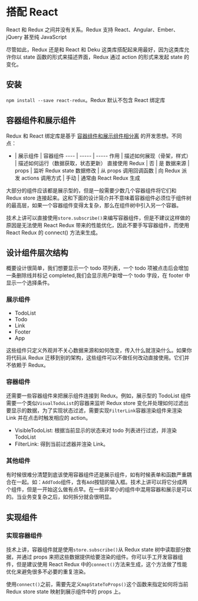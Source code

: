 # 搭配 React

React 和 Redux 之间并没有关系。Redux 支持 React、Angular、Ember、jQuery 甚至纯 JavaScript

尽管如此，Redux 还是和 React 和 Deku 这类库搭配起来用最好，因为这类库允许你以 state 函数的形式来描述界面，Redux 通过 action 的形式来发起 state 的变化。

## 安装

`npm install --save react-redux`。Redux 默认不包含 React 绑定库

## 容器组件和展示组件

Redux 和 React 绑定库是基于 [容器组件和展示组件相分离](https://medium.com/@dan_abramov/smart-and-dumb-components-7ca2f9a7c7d0) 的开发思想。不同点：
- | 展示组件 | 容器组件
---- | ----- | -----
作用 | 描述如何展现（骨架，样式） | 描述如何运行（数据获取，状态更新）
直接使用 Redux | 否 | 是
数据来源 | props | 监听 Redux state
数据修改 | 从 props 调用回调函数 | 向 Redux 派发 actions
调用方式 | 手动 | 通常由 React Redux 生成

大部分的组件应该都是展示型的，但是一般需要少数几个容器组件将它们和 Redux store 连接起来。这和下面的设计简介并不意味着容器组件必须位于组件树的最高层，如果一个容器组件变得太复杂，那么在组件树中引入另一个容器。

技术上讲可以直接使用`store.subscribe()`来编写容器组件，但是不建议这样做的原因是无法使用 React Redux 带来的性能优化，因此不要手写容器组件，而使用 React Redux 的 connect() 方法来生成。

## 设计组件层次结构

概要设计很简单，我们想要显示一个 todo 项列表，一个 todo 项被点击后会增加一条删除线并标记 completed,我们会显示用户新增一个 todo 字段，在 footer 中显示一个选择条件。

### 展示组件
- TodoList
- Todo
- Link
- Footer
- App

这些组件只定义外观并不关心数据来源和如何改变，传入什么就渲染什么。如果你将代码从 Redux 迁移到别的架构，这些组件可以不做任何改动直接使用。它们并不依赖于 Redux。

### 容器组件

还需要一些容器组件来把展示组件连接到 Redux。例如，展示型的 TodoList 组件需要一个类似`VisualTodoList`的容器来监听 Redux store 变化并处理如何过滤出要显示的数据，为了实现状态过滤，需要实现`FilterLink`容器渲染组件来渲染 Link 并在点击时触发相应的 action。

- VisibleTodoList: 根据当前显示的状态来对 todo 列表进行过滤，并渲染 TodoList
- FilterLink: 得到当前过滤器并渲染 Link。

### 其他组件

有时候很难分清楚到底该使用容器组件还是展示组件，如有时候表单和函数严重耦合在一起。如：`AddTodo`组件，含有`Add`按钮的输入框。技术上讲可以将它分成两个组件，但是一开始这么做有点早。在一些非常小的组件中混用容器和展示是可以的。当业务变复杂之后，如何拆分就会很明显。

## 实现组件

### 实现容器组件

技术上讲，容器组件就是使用`store.subscribe()`从 Redux state 树中读取部分数据，并通过 props 来把这些数据提供给要渲染的组件。你可以手工开发容器组件，但是建议使用 React Redux 中的`connect()`方法来生成，这个方法做了性能优化来避免很多不必要的重复渲染。

使用`connect()`之前，需要先定义`mapStateToProps()`这个函数来指定如何将当前 Redux store state 映射到展示组件中的 props 上。